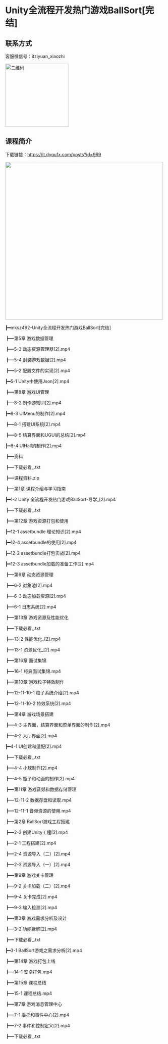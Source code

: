 # Unity全流程开发热门游戏BallSort[完结]

## 联系方式

客服微信号：itziyuan_xiaozhi

<img src="https://ziyuanyun.oss-cn-guangzhou.aliyuncs.com/common/20240614073449/666b82192834a.jpg" width="200" height="200" alt="二维码">

## 课程简介

下载链接：https://it.dyqufx.com/posts?id=969

<img src="https://ziyuanyun.oss-cn-guangzhou.aliyuncs.com/yun/20240515153444/66446594614d9.jpg" width="500" alt="">

  ┣━mksz492-Unity全流程开发热门游戏BallSort[完结]

 ┣━第5章 游戏数据管理

 ┣━5-3 动态资源管理器[2].mp4

 ┣━5-4 封装游戏数据[2].mp4

 ┣━5-2 配置文件的实现[2].mp4

 ┣━5-1 Unity中使用Json[2].mp4

 ┣━第8章 游戏UI管理

 ┣━8-2 制作游戏UI[2].mp4

 ┣━8-3 UIMenu的制作[2].mp4

 ┣━8-1 搭建UI系统[2].mp4

 ┣━8-5 结算界面和UGUI的总结[2].mp4

 ┣━8-4 UIHall的制作[2].mp4

 ┣━资料

 ┣━下载必看_.txt

 ┣━课程资料.zip

 ┣━第1章 课程介绍与学习指南

 ┣━1-2 Unity 全流程开发热门游戏BallSort-导学_[2].mp4

 ┣━下载必看_.txt

 ┣━第12章 游戏资源打包和使用

 ┣━12-1 assetbundle 理论知识[2].mp4

 ┣━12-4 assetbundle的使用[2].mp4

 ┣━12-2 assetbundle打包实战[2].mp4

 ┣━12-3 assetbundle加载的准备工作[2].mp4

 ┣━第6章 动态资源管理

 ┣━6-2 对象池[2].mp4

 ┣━6-3 动态加载资源[2].mp4

 ┣━6-1 日志系统[2].mp4

 ┣━第13章 游戏资源及性能优化

 ┣━下载必看_.txt

 ┣━13-2 性能优化_[2].mp4

 ┣━13-1 资源优化_[2].mp4

 ┣━第16章 面试集锦

 ┣━16-1 经典面试集锦.mp4

 ┣━第10章 游戏粒子特效制作

 ┣━12-11-10-1 粒子系统介绍[2].mp4

 ┣━12-11-10-2 特效系统[2].mp4

 ┣━第4章 游戏场景搭建

 ┣━4-3 主界面，结算界面和菜单界面的制作[2].mp4

 ┣━4-2 大厅界面[2].mp4

 ┣━4-1 UI创建和适配[2].mp4

 ┣━下载必看_.txt

 ┣━4-4 小球制作[2].mp4

 ┣━4-5 瓶子和动画的制作[2].mp4

 ┣━第11章 游戏音频和数据存储管理

 ┣━12-11-2 数据存盘和读取.mp4

 ┣━12-11-1 音频资源的使用.mp4

 ┣━第2章 BallSort游戏工程搭建

 ┣━2-2 创建Unity工程[2].mp4

 ┣━2-1 工程搭建[2].mp4

 ┣━2-4 资源导入（二）[2].mp4

 ┣━2-3 资源导入（一）[2].mp4

 ┣━第9章 游戏关卡管理

 ┣━9-2 关卡加载（二）[2].mp4

 ┣━9-4 关卡完成[2].mp4

 ┣━9-3 输入检测[2].mp4

 ┣━第3章 游戏需求分析及设计

 ┣━3-2 功能拆解[2].mp4

 ┣━下载必看_.txt

 ┣━3-1 BallSort游戏之需求分析[2].mp4

 ┣━第14章 游戏打包上线

 ┣━14-1 安卓打包.mp4

 ┣━第15章 课程总结

 ┣━15-1 课程总结.mp4

 ┣━第7章 游戏消息管理中心

 ┣━7-1 委托和事件中心[2].mp4

 ┣━7-2 事件和控制定义[2].mp4

 ┣━下载必看_.txt

  